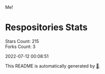 Me!

# Respositories Stats
Stars Count: 215  
Forks Count: 3

2022-07-12 00:08:51  

This README is automatically generated by [🐰](https://github.com/rnitta/rnitta).
